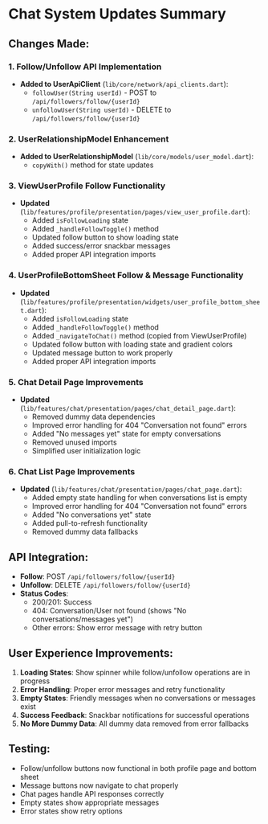 # Chat System Updates Summary

## Changes Made:

### 1. Follow/Unfollow API Implementation
- **Added to UserApiClient** (`lib/core/network/api_clients.dart`):
  - `followUser(String userId)` - POST to `/api/followers/follow/{userId}`
  - `unfollowUser(String userId)` - DELETE to `/api/followers/follow/{userId}`

### 2. UserRelationshipModel Enhancement
- **Added to UserRelationshipModel** (`lib/core/models/user_model.dart`):
  - `copyWith()` method for state updates

### 3. ViewUserProfile Follow Functionality
- **Updated** (`lib/features/profile/presentation/pages/view_user_profile.dart`):
  - Added `isFollowLoading` state
  - Added `_handleFollowToggle()` method
  - Updated follow button to show loading state
  - Added success/error snackbar messages
  - Added proper API integration imports

### 4. UserProfileBottomSheet Follow & Message Functionality
- **Updated** (`lib/features/profile/presentation/widgets/user_profile_bottom_sheet.dart`):
  - Added `isFollowLoading` state
  - Added `_handleFollowToggle()` method
  - Added `_navigateToChat()` method (copied from ViewUserProfile)
  - Updated follow button with loading state and gradient colors
  - Updated message button to work properly
  - Added proper API integration imports

### 5. Chat Detail Page Improvements
- **Updated** (`lib/features/chat/presentation/pages/chat_detail_page.dart`):
  - Removed dummy data dependencies
  - Improved error handling for 404 "Conversation not found" errors
  - Added "No messages yet" state for empty conversations
  - Removed unused imports
  - Simplified user initialization logic

### 6. Chat List Page Improvements
- **Updated** (`lib/features/chat/presentation/pages/chat_page.dart`):
  - Added empty state handling for when conversations list is empty
  - Improved error handling for 404 "Conversation not found" errors
  - Added "No conversations yet" state
  - Added pull-to-refresh functionality
  - Removed dummy data fallbacks

## API Integration:
- **Follow**: POST `/api/followers/follow/{userId}`
- **Unfollow**: DELETE `/api/followers/follow/{userId}`
- **Status Codes**: 
  - 200/201: Success
  - 404: Conversation/User not found (shows "No conversations/messages yet")
  - Other errors: Show error message with retry button

## User Experience Improvements:
1. **Loading States**: Show spinner while follow/unfollow operations are in progress
2. **Error Handling**: Proper error messages and retry functionality
3. **Empty States**: Friendly messages when no conversations or messages exist
4. **Success Feedback**: Snackbar notifications for successful operations
5. **No More Dummy Data**: All dummy data removed from error fallbacks

## Testing:
- Follow/unfollow buttons now functional in both profile page and bottom sheet
- Message buttons now navigate to chat properly
- Chat pages handle API responses correctly
- Empty states show appropriate messages
- Error states show retry options
